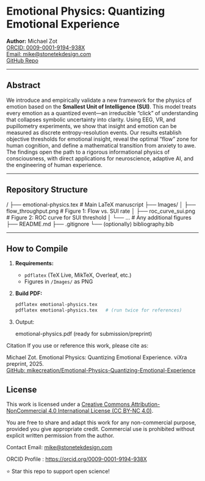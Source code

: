 # Emotional Physics: Quantizing Emotional Experience

**Author:** Michael Zot  
[ORCID: 0009-0001-9194-938X](https://orcid.org/0009-0001-9194-938X)  
[Email: mike@stonetekdesign.com](mailto:mike@stonetekdesign.com)  
[GitHub Repo](https://github.com/mikecreation/Emotional-Physics-Quantizing-Emotional-Experience)

---

## Abstract

We introduce and empirically validate a new framework for the physics of emotion based on the **Smallest Unit of Intelligence (SUI)**. This model treats every emotion as a quantized event—an irreducible “click” of understanding that collapses symbolic uncertainty into clarity. Using EEG, VR, and pupillometry experiments, we show that insight and emotion can be measured as discrete entropy-resolution events. Our results establish objective thresholds for emotional insight, reveal the optimal “flow” zone for human cognition, and define a mathematical transition from anxiety to awe. The findings open the path to a rigorous informational physics of consciousness, with direct applications for neuroscience, adaptive AI, and the engineering of human experience.

---

## Repository Structure

/
├── emotional-physics.tex # Main LaTeX manuscript
├── Images/
│ ├── flow_throughput.png # Figure 1: Flow vs. SUI rate
│ ├── roc_curve_sui.png # Figure 2: ROC curve for SUI threshold
│ └── ... # Any additional figures
├── README.md
├── .gitignore
└── (optionally) bibliography.bib


---

## How to Compile

1. **Requirements:**  
   - `pdflatex` (TeX Live, MikTeX, Overleaf, etc.)
   - Figures in `/Images/` as PNG

2. **Build PDF:**  
   ```bash
   pdflatex emotional-physics.tex
   pdflatex emotional-physics.tex   # (run twice for references)


3. Output:

   emotional-physics.pdf (ready for submission/preprint)

Citation
If you use or reference this work, please cite as:

Michael Zot. Emotional Physics: Quantizing Emotional Experience. viXra preprint, 2025.  
[GitHub: mikecreation/Emotional-Physics-Quantizing-Emotional-Experience](https://github.com/mikecreation/Emotional-Physics-Quantizing-Emotional-Experience)

## License

This work is licensed under a [Creative Commons Attribution-NonCommercial 4.0 International License (CC BY-NC 4.0)](https://creativecommons.org/licenses/by-nc/4.0/).

You are free to share and adapt this work for any non-commercial purpose, provided you give appropriate credit. Commercial use is prohibited without explicit written permission from the author.

Contact
Email: mike@stonetekdesign.com

ORCID Profile : https://orcid.org/0009-0001-9194-938X

⭐ Star this repo to support open science!
